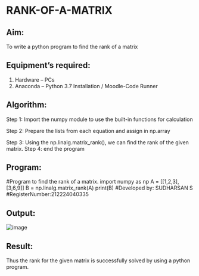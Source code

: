 # RANK-OF-A-MATRIX
## Aim:
To write a python program to find the rank of a matrix
## Equipment’s required:
1. 	Hardware – PCs
2. 	Anaconda – Python 3.7 Installation / Moodle-Code Runner

## Algorithm:
Step 1:
Import the numpy module to use the built-in functions for calculation

Step 2:
Prepare the lists from each equation and assign in np.array

Step 3: Using the np.linalg.matrix_rank(), we can find the rank of the given matrix.
Step 4:
end the program

## Program:
#Program to find the rank of a matrix.
import numpy as np
A =  [[1,2,3],[3,6,9]]
B = np.linalg.matrix_rank(A)
print(B)
#Developed by: SUDHARSAN S
#RegisterNumber:212224040335


## Output:

![image](https://github.com/user-attachments/assets/d29ec1cf-53d3-470f-b3dd-ab4e860284a5)

## Result:
Thus the rank for the given matrix is successfully solved by  using a python program.

